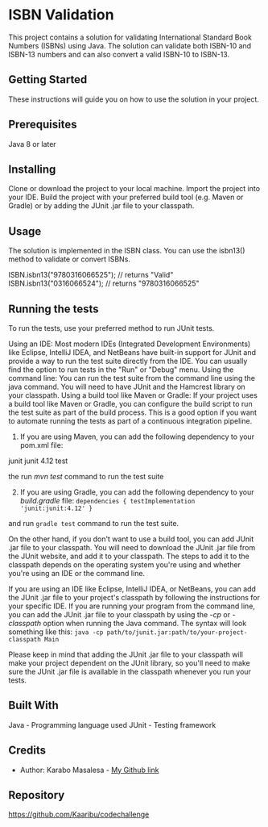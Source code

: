 # ISBN Validation

This project contains a solution for validating International Standard Book Numbers (ISBNs) using Java. The solution can validate both ISBN-10 and ISBN-13 numbers and can also convert a valid ISBN-10 to ISBN-13.


## Getting Started

These instructions will guide you on how to use the solution in your project.


## Prerequisites
Java 8 or later


## Installing
Clone or download the project to your local machine.
Import the project into your IDE.
Build the project with your preferred build tool (e.g. Maven or Gradle) or by adding the JUnit .jar file to your classpath.


## Usage
The solution is implemented in the ISBN class. You can use the isbn13() method to validate or convert ISBNs.

ISBN.isbn13("9780316066525"); // returns "Valid"
ISBN.isbn13("0316066524"); // returns "9780316066525"


## Running the tests
To run the tests, use your preferred method to run JUnit tests.

Using an IDE: Most modern IDEs (Integrated Development Environments) like Eclipse, IntelliJ IDEA, and NetBeans have built-in support for JUnit and provide a way to run the test suite directly from the IDE. You can usually find the option to run tests in the "Run" or "Debug" menu.
Using the command line: You can run the test suite from the command line using the java command. You will need to have JUnit and the Hamcrest library on your classpath.
Using a build tool like Maven or Gradle: If your project uses a build tool like Maven or Gradle, you can configure the build script to run the test suite as part of the build process. This is a good option if you want to automate running the tests as part of a continuous integration pipeline.

1. If you are using Maven, you can add the following dependency to your pom.xml file:
<dependency>
    <groupId>junit</groupId>
    <artifactId>junit</artifactId>
    <version>4.12</version>
    <scope>test</scope>
</dependency>

 the run *mvn test* command to run the test suite

2. If you are using Gradle, you can add the following dependency to your *build.gradle* file:
`dependencies {
    testImplementation 'junit:junit:4.12'
}`

and run `gradle test` command to run the test suite.

On the other hand, if you don't want to use a build tool, you can add JUnit .jar file to your classpath. You will need to download the JUnit .jar file from the JUnit website, and add it to your classpath. The steps to add it to the classpath depends on the operating system you're using and whether you're using an IDE or the command line.

If you are using an IDE like Eclipse, IntelliJ IDEA, or NetBeans, you can add the JUnit .jar file to your project's classpath by following the instructions for your specific IDE.
If you are running your program from the command line, you can add the JUnit .jar file to your classpath by using the *-cp* or *-classpath* option when running the Java command. The syntax will look something like this:
`java -cp path/to/junit.jar:path/to/your-project-classpath Main`

Please keep in mind that adding the JUnit .jar file to your classpath will make your project dependent on the JUnit library, so you'll need to make sure the JUnit .jar file is available in the classpath whenever you run your tests.


## Built With
Java - Programming language used
JUnit - Testing framework

## Credits

- Author: Karabo Masalesa - [My Github link](https://github.com/Kaaribu)

## Repository

https://github.com/Kaaribu/codechallenge
